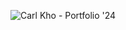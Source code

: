 ![Carl Kho - Portfolio '24](https://github.com/CarlKho-Minerva/CarlKho-Minerva/assets/106736711/5e168a5a-3995-4394-ab92-b02fffd0f9d9)
